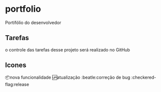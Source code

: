 # portfolio

Portifólio do desenvolvedor

## Tarefas

o controle das tarefas desse projeto será realizado no GitHub

## Icones

:package:nova funcionalidade
:up:atualização
:beatle:correção de bug
:checkered-flag:release
